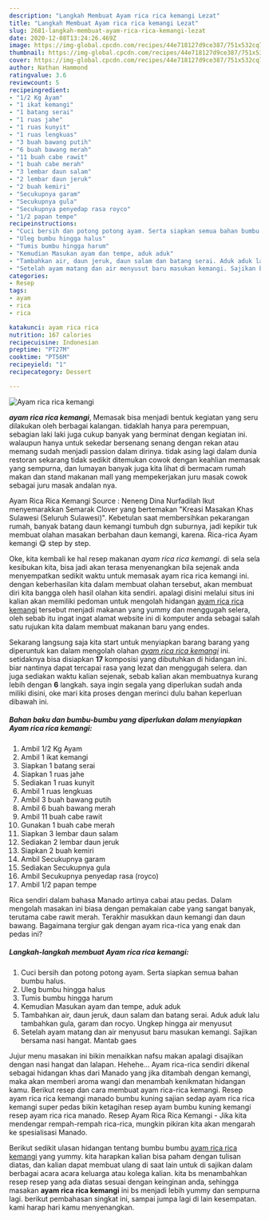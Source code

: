 ```yaml
---
description: "Langkah Membuat Ayam rica rica kemangi Lezat"
title: "Langkah Membuat Ayam rica rica kemangi Lezat"
slug: 2681-langkah-membuat-ayam-rica-rica-kemangi-lezat
date: 2020-12-08T13:24:26.469Z
image: https://img-global.cpcdn.com/recipes/44e718127d9ce387/751x532cq70/ayam-rica-rica-kemangi-foto-resep-utama.jpg
thumbnail: https://img-global.cpcdn.com/recipes/44e718127d9ce387/751x532cq70/ayam-rica-rica-kemangi-foto-resep-utama.jpg
cover: https://img-global.cpcdn.com/recipes/44e718127d9ce387/751x532cq70/ayam-rica-rica-kemangi-foto-resep-utama.jpg
author: Nathan Hammond
ratingvalue: 3.6
reviewcount: 5
recipeingredient:
- "1/2 Kg Ayam"
- "1 ikat kemangi"
- "1 batang serai"
- "1 ruas jahe"
- "1 ruas kunyit"
- "1 ruas lengkuas"
- "3 buah bawang putih"
- "6 buah bawang merah"
- "11 buah cabe rawit"
- "1 buah cabe merah"
- "3 lembar daun salam"
- "2 lembar daun jeruk"
- "2 buah kemiri"
- "Secukupnya garam"
- "Secukupnya gula"
- "Secukupnya penyedap rasa royco"
- "1/2 papan tempe"
recipeinstructions:
- "Cuci bersih dan potong potong ayam. Serta siapkan semua bahan bumbu halus."
- "Uleg bumbu hingga halus"
- "Tumis bumbu hingga harum"
- "Kemudian Masukan ayam dan tempe, aduk aduk"
- "Tambahkan air, daun jeruk, daun salam dan batang serai. Aduk aduk lalu tambahkan gula, garam dan rocyo. Ungkep hingga air menyusut"
- "Setelah ayam matang dan air menyusut baru masukan kemangi. Sajikan bersama nasi hangat. Mantab gaes"
categories:
- Resep
tags:
- ayam
- rica
- rica

katakunci: ayam rica rica 
nutrition: 167 calories
recipecuisine: Indonesian
preptime: "PT27M"
cooktime: "PT56M"
recipeyield: "1"
recipecategory: Dessert

---
```



![Ayam rica rica kemangi](https://img-global.cpcdn.com/recipes/44e718127d9ce387/751x532cq70/ayam-rica-rica-kemangi-foto-resep-utama.jpg)

<b><i>ayam rica rica kemangi</i></b>, Memasak bisa menjadi bentuk kegiatan yang seru dilakukan oleh berbagai kalangan. tidaklah hanya para perempuan, sebagian laki laki juga cukup banyak yang berminat dengan kegiatan ini. walaupun hanya untuk sekedar bersenang senang dengan rekan atau memang sudah menjadi passion dalam dirinya. tidak asing lagi dalam dunia restoran sekarang tidak sedikit ditemukan cowok dengan keahlian memasak yang sempurna, dan lumayan banyak juga kita lihat di bermacam rumah makan dan stand makanan mall yang mempekerjakan juru masak cowok sebagai juru masak andalan nya.

Ayam Rica Rica Kemangi Source : Neneng Dina Nurfadilah Ikut menyemarakkan Semarak Clover yang bertemakan &#34;Kreasi Masakan Khas Sulawesi (Seluruh Sulawesi)&#34;. Kebetulan saat membersihkan pekarangan rumah, banyak batang daun kemangi tumbuh dgn suburnya, jadi kepikir tuk membuat olahan masakan berbahan daun kemangi, karena. Rica-rica Ayam kemangi 😋 step by step.

Oke, kita kembali ke hal resep makanan <i>ayam rica rica kemangi</i>. di sela sela kesibukan kita, bisa jadi akan terasa menyenangkan bila sejenak anda menyempatkan sedikit waktu untuk memasak ayam rica rica kemangi ini. dengan keberhasilan kita dalam membuat olahan tersebut, akan membuat diri kita bangga oleh hasil olahan kita sendiri. apalagi disini melalui situs ini kalian akan memiliki pedoman untuk mengolah hidangan <u>ayam rica rica kemangi</u> tersebut menjadi makanan yang yummy dan menggugah selera, oleh sebab itu ingat ingat alamat website ini di komputer anda sebagai salah satu rujukan kita dalam membuat makanan baru yang endes.


Sekarang langsung saja kita start untuk menyiapkan barang barang yang diperuntuk kan dalam mengolah olahan <u><i>ayam rica rica kemangi</i></u> ini. setidaknya bisa disiapkan <b>17</b> komposisi yang dibutuhkan di hidangan ini. biar nantinya dapat tercapai rasa yang lezat dan menggugah selera. dan juga sediakan waktu kalian sejenak, sebab kalian akan membuatnya kurang lebih dengan <b>6</b> langkah. saya ingin segala yang diperlukan sudah anda miliki disini, oke mari kita proses dengan merinci dulu bahan keperluan dibawah ini.

<!--inarticleads1-->

##### Bahan baku dan bumbu-bumbu yang diperlukan dalam menyiapkan Ayam rica rica kemangi:

1. Ambil 1/2 Kg Ayam
1. Ambil 1 ikat kemangi
1. Siapkan 1 batang serai
1. Siapkan 1 ruas jahe
1. Sediakan 1 ruas kunyit
1. Ambil 1 ruas lengkuas
1. Ambil 3 buah bawang putih
1. Ambil 6 buah bawang merah
1. Ambil 11 buah cabe rawit
1. Gunakan 1 buah cabe merah
1. Siapkan 3 lembar daun salam
1. Sediakan 2 lembar daun jeruk
1. Siapkan 2 buah kemiri
1. Ambil Secukupnya garam
1. Sediakan Secukupnya gula
1. Ambil Secukupnya penyedap rasa (royco)
1. Ambil 1/2 papan tempe


Rica sendiri dalam bahasa Manado artinya cabai atau pedas. Dalam mengolah masakan ini biasa dengan pemakaian cabe yang sangat banyak, terutama cabe rawit merah. Terakhir masukkan daun kemangi dan daun bawang. Bagaimana tergiur gak dengan ayam rica-rica yang enak dan pedas ini? 

<!--inarticleads2-->

##### Langkah-langkah membuat Ayam rica rica kemangi:

1. Cuci bersih dan potong potong ayam. Serta siapkan semua bahan bumbu halus.
1. Uleg bumbu hingga halus
1. Tumis bumbu hingga harum
1. Kemudian Masukan ayam dan tempe, aduk aduk
1. Tambahkan air, daun jeruk, daun salam dan batang serai. Aduk aduk lalu tambahkan gula, garam dan rocyo. Ungkep hingga air menyusut
1. Setelah ayam matang dan air menyusut baru masukan kemangi. Sajikan bersama nasi hangat. Mantab gaes


Jujur menu masakan ini bikin menaikkan nafsu makan apalagi disajikan dengan nasi hangat dan lalapan. Hehehe… Ayam rica-rica sendiri dikenal sebagai hidangan khas dari Manado yang jika ditambah dengan kemangi, maka akan memberi aroma wangi dan menambah kenikmatan hidangan kamu. Berikut resep dan cara membuat ayam rica-rica kemangi. Resep ayam rica rica kemangi manado bumbu kuning sajian sedap ayam rica rica kemangi super pedas bikin ketagihan resep ayam bumbu kuning kemangi resep ayam rica rica manado. Resep Ayam Rica Rica Kemangi - Jika kita mendengar rempah-rempah rica-rica, mungkin pikiran kita akan mengarah ke spesialisasi Manado. 

Berikut sedikit ulasan hidangan tentang bumbu bumbu <u>ayam rica rica kemangi</u> yang yummy. kita harapkan kalian bisa paham dengan tulisan diatas, dan kalian dapat membuat ulang di saat lain untuk di sajikan dalam berbagai acara acara keluarga atau kolega kalian. kita bs menambahkan resep resep yang ada diatas sesuai dengan keinginan anda, sehingga masakan <b>ayam rica rica kemangi</b> ini bs menjadi lebih yummy dan sempurna lagi. berikut pembahasan singkat ini, sampai jumpa lagi di lain kesempatan. kami harap hari kamu menyenangkan.
